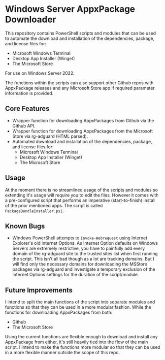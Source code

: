 # Windows Server AppxPackage Downloader

This repository contains PowerShell scripts and modules that can be used to automate the download and installation of the dependencies, package, and license files for:
 - Microsoft Windows Terminal
 - Desktop App Installer (Winget)
 -  The Microsoft Store

For use on Windows Server 2022. 

The functions within the scripts can also support other Github repos with AppxPackage releases and any Microsoft Store app if required parameter information is provided.

## Core Features
 - Wrapper function for downloading AppxPackages from Github via the Github API.
 - Wrapper function for downloading AppxPackages from the Microsoft Store via rg-adguard (HTML parsed).
 - Automated download and installation of the dependencies, package, and license files for:
   - Microsoft Windows Terminal
   - Desktop App Installer (Winget)
   - The Microsoft Store

## Usage

At the moment there is no streamlined usage of the scripts and modules so extending it's usage will require you to edit the files. However it comes with a pre-configured script that performs an imperative (start-to-finish) install of the prior mentioned apps. The script is called `PackageBundleInstaller.ps1`.

## Known Bugs

 - Windows PowerShell attempts to `Invoke-Webrequest` using Internet Explorer's old Internet Options. As Internet Option defaults on Windows Servers are extremely restrictive, you have to painfully add every domain of the rg-adguard site to the trusted sites list when first running the script. This isn't all bad though as a lot are tracking domains. But I will find only the necessary domains for downloading the MSStore packages via rg-adguard and investigate a temporary exclusion of the Internet Options settings for the duration of the script/module.

## Future Improvements
I intend to split the main functions of the script into separate modules and functions so that they can be used in a more modular fashion. While the functions for downloading AppxPackages from both:
 - Github
 - The Microsoft Store

Using the current functions are flexible enough to download and install any AppxPackage from either, it's still heavily tied into the flow of the main script. I intend to make the functions more modular so that they can be used in a more flexible manner outside the scope of this repo.